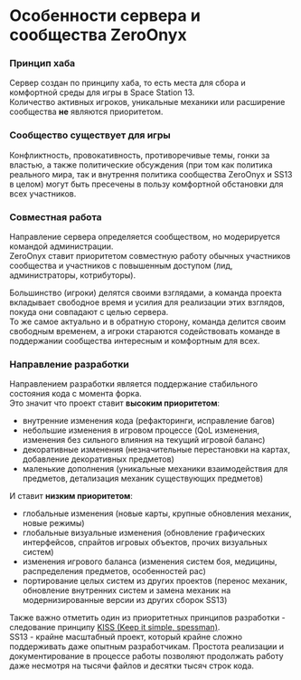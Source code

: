# Особенности сервера и сообщества ZeroOnyx
### Принцип хаба
Сервер создан по принципу хаба, то есть места для сбора и комфортной среды для игры в Space Station 13.  
Количество активных игроков, уникальные механики или расширение сообщества **не** являются приоритетом.

### Сообщество существует для игры
Конфликтность, провокативность, противоречивые темы, гонки за властью, а также политические обсуждения (при том как политика реального мира, так и внутрення политика сообщества ZeroOnyx и SS13 в целом) могут быть пресечены в пользу комфортной обстановки для всех участников.

### Совместная работа
Направление сервера определяется сообществом, но модерируется командой администрации.  
ZeroOnyx ставит приоритетом совместную работу обычных участников сообщества и участников с повышенным доступом (лид, администраторы, котрибуторы).

Большинство (игроки) делятся своими взглядами, а команда проекта вкладывает свободное время и усилия для реализации этих взглядов, покуда они совпадают с целью сервера.  
То же самое актуально и в обратную сторону, команда делится своим свободным временем, а игроки стараются содействовать команде в поддержании сообщества интересным и комфортным для всех.

### Направление разработки
Направлением разработки является поддержание стабильного состояния кода с момента форка.  
Это значит что проект ставит **высоким приоритетом**:
- внутренние изменения кода (рефакторинги, исправление багов)
- небольшие изменения в игровом процессе (QoL изменения, изменения без сильного влияния на текущий игровой баланс)
- декоративные изменения (незначительные перестановки на картах, добавление декоративных предметов)
- маленькие дополнения (уникальные механики взаимодействия для предметов, детализация механик существующих предметов)

И ставит **низким приоритетом**:
- глобальные изменения (новые карты, крупные обновления механик, новые режимы)
- глобальные визуальные изменения (обновление графических интерфейсов, спрайтов игровых объектов, прочих визуальных систем)
- изменения игрового баланса (изменения систем боя, медицины, распределения предметов, особенностей рас)
- портирование целых систем из других проектов (перенос механик, обновление внутренних систем и замена механик на модернизированные версии из других сборок SS13)

Также важно отметить один из приоритетных принципов разработки - следование принципу [KISS (Keep it simple, spessman)](https://ru.wikipedia.org/wiki/KISS_(%D0%BF%D1%80%D0%B8%D0%BD%D1%86%D0%B8%D0%BF)).  
SS13 - крайне масштабный проект, который крайне сложно поддерживать даже опытным разработчикам. Простота реализации и документирование в процессе работы позволяют продолжать работу даже несмотря на тысячи файлов и десятки тысяч строк кода.
